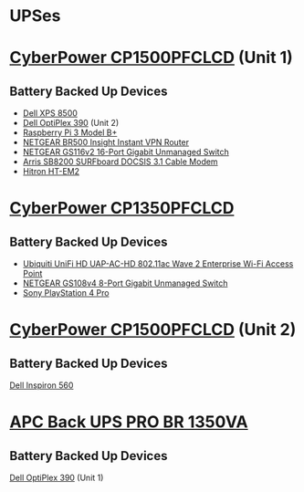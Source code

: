 # UPSes

# [CyberPower CP1500PFCLCD](https://www.cyberpowersystems.com/product/ups/cp1500pfclcd/) (Unit 1)

## Battery Backed Up Devices

* [Dell XPS 8500](https://github.com/jdrch/Hardware/blob/master/Dell%20XPS%208500%20Special%20Edition.md#ups)
* [Dell OptiPlex 390](https://github.com/jdrch/Hardware/blob/master/Dell%20OptiPlex%20390-1%20SFF.md#ups) (Unit 2)
* [Raspberry Pi 3 Model B+](https://github.com/jdrch/Hardware/blob/master/Raspberry%20Pi%203%20Model%20B%2B.md#ups)
* [NETGEAR BR500 Insight Instant VPN Router](https://github.com/jdrch/Hardware/blob/master/Network.md#router)
* [NETGEAR GS116v2 16-Port Gigabit Unmanaged Switch](https://github.com/jdrch/Hardware/blob/master/Network.md#switches)
* [Arris SB8200 SURFboard DOCSIS 3.1 Cable Modem](https://github.com/jdrch/Hardware/blob/master/Network.md#internet-modem)
* [Hitron HT-EM2](https://github.com/jdrch/Hardware/blob/master/Network.md#moca-adapter)

# [CyberPower CP1350PFCLCD](https://www.cyberpowersystems.com/product/ups/cp1350pfclcd/) 

## Battery Backed Up Devices

* [Ubiquiti UniFi HD UAP-AC-HD 802.11ac Wave 2 Enterprise Wi-Fi Access Point](https://github.com/jdrch/Hardware/blob/master/Network.md#wireless-access-point)
* [NETGEAR GS108v4 8-Port Gigabit Unmanaged Switch](https://github.com/jdrch/Hardware/blob/master/Network.md#switches)
* [Sony PlayStation 4 Pro](https://github.com/jdrch/Hardware/blob/master/Consoles.md#ups)

# [CyberPower CP1500PFCLCD](https://www.cyberpowersystems.com/product/ups/cp1500pfclcd/) (Unit 2)

## Battery Backed Up Devices

[Dell Inspiron 560](https://github.com/jdrch/Hardware/blob/master/Dell%20Inspiron%20560.md#ups)

# [APC Back UPS PRO BR 1350VA](https://www.apc.com/shop/us/en/products/Back-UPS-PRO-BR-1350VA-SineWave-10-Outlets-2-USB-Charging-Ports-AVR-LCD-interface/P-BR1350MS)

## Battery Backed Up Devices

[Dell OptiPlex 390](https://github.com/jdrch/Hardware/blob/master/Dell%20OptiPlex%20390%20SFF.md#ups) (Unit 1)
